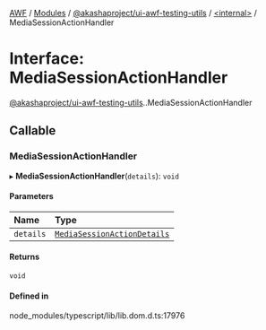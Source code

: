 [AWF](../README.md) / [Modules](../modules.md) / [@akashaproject/ui-awf-testing-utils](../modules/akashaproject_ui_awf_testing_utils.md) / [<internal\>](../modules/akashaproject_ui_awf_testing_utils._internal_.md) / MediaSessionActionHandler

# Interface: MediaSessionActionHandler

[@akashaproject/ui-awf-testing-utils](../modules/akashaproject_ui_awf_testing_utils.md).[<internal>](../modules/akashaproject_ui_awf_testing_utils._internal_.md).MediaSessionActionHandler

## Callable

### MediaSessionActionHandler

▸ **MediaSessionActionHandler**(`details`): `void`

#### Parameters

| Name | Type |
| :------ | :------ |
| `details` | [`MediaSessionActionDetails`](akashaproject_ui_awf_testing_utils._internal_.MediaSessionActionDetails.md) |

#### Returns

`void`

#### Defined in

node_modules/typescript/lib/lib.dom.d.ts:17976
